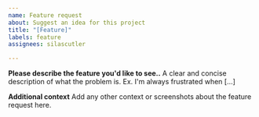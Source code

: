 ```yaml
---
name: Feature request
about: Suggest an idea for this project
title: "[Feature]"
labels: feature
assignees: silascutler

---
```


**Please describe the feature you'd like to see..**
A clear and concise description of what the problem is. Ex. I'm always frustrated when [...]

**Additional context**
Add any other context or screenshots about the feature request here.
